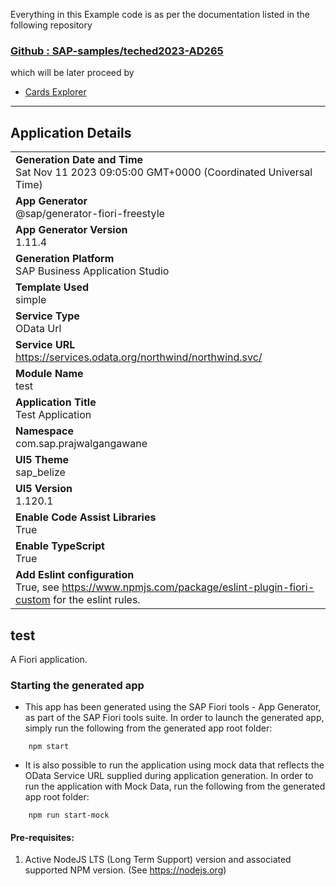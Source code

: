 Everything in this Example code is as per the documentation listed in the following repository

### [Github : SAP-samples/teched2023-AD265](https://github.com/SAP-samples/teched2023-AD265/blob/main/README.md)

which will be later proceed by 

- [Cards Explorer](https://sapui5.hana.ondemand.com/test-resources/sap/ui/integration/demokit/cardExplorer/webapp/index.html#/overview/introduction)

__________

## Application Details
|               |
| ------------- |
|**Generation Date and Time**<br>Sat Nov 11 2023 09:05:00 GMT+0000 (Coordinated Universal Time)|
|**App Generator**<br>@sap/generator-fiori-freestyle|
|**App Generator Version**<br>1.11.4|
|**Generation Platform**<br>SAP Business Application Studio|
|**Template Used**<br>simple|
|**Service Type**<br>OData Url|
|**Service URL**<br>https://services.odata.org/northwind/northwind.svc/
|**Module Name**<br>test|
|**Application Title**<br>Test Application|
|**Namespace**<br>com.sap.prajwalgangawane|
|**UI5 Theme**<br>sap_belize|
|**UI5 Version**<br>1.120.1|
|**Enable Code Assist Libraries**<br>True|
|**Enable TypeScript**<br>True|
|**Add Eslint configuration**<br>True, see https://www.npmjs.com/package/eslint-plugin-fiori-custom for the eslint rules.|

## test

A Fiori application.

### Starting the generated app

-   This app has been generated using the SAP Fiori tools - App Generator, as part of the SAP Fiori tools suite.  In order to launch the generated app, simply run the following from the generated app root folder:

```
    npm start
```

- It is also possible to run the application using mock data that reflects the OData Service URL supplied during application generation.  In order to run the application with Mock Data, run the following from the generated app root folder:

```
    npm run start-mock
```

#### Pre-requisites:

1. Active NodeJS LTS (Long Term Support) version and associated supported NPM version.  (See https://nodejs.org)


